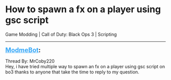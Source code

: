 # How to spawn a fx on a player using gsc script
Game Modding | Call of Duty: Black Ops 3 | Scripting

---
<strong style="font-size: 1.4em;"><span style="text-decoration: underline;text-decoration-color: #34a7f9;"><span style="color:#34a7f9;">ModmeBot</span></span>:</strong>

<p>Thread By: MrCoby220<br />Hey, i have tried multiple way to spawn an fx on a player using gsc script on bo3 thanks to anyone that take the time to reply to my question.</p>
